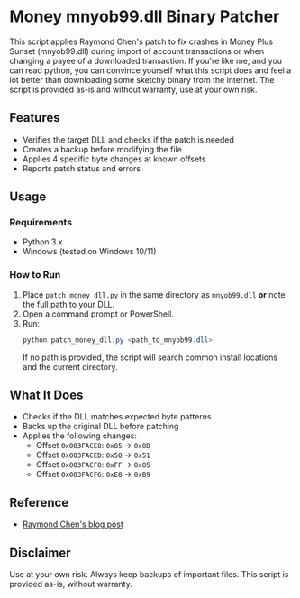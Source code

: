 # Money mnyob99.dll Binary Patcher

This script applies Raymond Chen's patch to fix crashes in Money Plus Sunset (mnyob99.dll) during import of account transactions or when changing a payee of a downloaded transaction. If you're like me, and you can read python, you can convince yourself what this script does and feel a lot better than downloading some sketchy binary from the internet. The script is provided as-is and without warranty, use at your own risk.

## Features
- Verifies the target DLL and checks if the patch is needed
- Creates a backup before modifying the file
- Applies 4 specific byte changes at known offsets
- Reports patch status and errors

## Usage

### Requirements
- Python 3.x
- Windows (tested on Windows 10/11)

### How to Run
1. Place `patch_money_dll.py` in the same directory as `mnyob99.dll` **or** note the full path to your DLL.
2. Open a command prompt or PowerShell.
3. Run:
   ```powershell
   python patch_money_dll.py <path_to_mnyob99.dll>
   ```
   If no path is provided, the script will search common install locations and the current directory.

## What It Does
- Checks if the DLL matches expected byte patterns
- Backs up the original DLL before patching
- Applies the following changes:
  - Offset `0x003FACE8`: `0x85` → `0x8D`
  - Offset `0x003FACED`: `0x50` → `0x51`
  - Offset `0x003FACF0`: `0xFF` → `0x85`
  - Offset `0x003FACF6`: `0xE8` → `0xB9`

## Reference
- [Raymond Chen's blog post](https://devblogs.microsoft.com/oldnewthing/20121113-00/?p=6103)

## Disclaimer
Use at your own risk. Always keep backups of important files. This script is provided as-is, without warranty.
